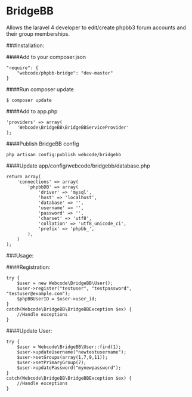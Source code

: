 BridgeBB
===========

Allows the laravel 4 developer to edit/create phpbb3 forum accounts and their group memberships.

###Installation:

####Add to your composer.json
```
"require": {
    "webcode/phpbb-bridge": "dev-master"
}
```
####Run composer update
```
$ composer update
```
####Add to app.php
```
'providers' => array(
    'Webcode\BridgeBB\BridgeBBServiceProvider'
);
```
####Publish BridgeBB config
```
php artisan config:publish webcode/bridgebb
```
####Update app/config/webcode/bridgebb/database.php
```
return array(
    'connections' => array(
        'phpbbDB' => array(
            'driver' => 'mysql',
            'host' => 'localhost',
            'database' => '',
            'username' => '',
            'password' => '',
            'charset' => 'utf8',
            'collation' => 'utf8_unicode_ci',
            'prefix' => 'phpbb_',
        ),
    )
);
```

###Usage:

####Registration:
```
try {
    $user = new Webcode\BridgeBB\User();
    $user->register("testuser", "testpassword", "testuser@example.com");
    $phpBBUserID = $user->user_id;
}
catch(Webcode\BridgeBB\BridgeBBException $ex) {
    //Handle exceptions
}
```

####Update User:
```
try {
    $user = Webcode\BridgeBB\User::find(1);
    $user->updateUsername("newtestusername");
    $user->setGroups(array(1,7,9,11));
    $user->setPrimaryGroup(7);
    $user->updatePassword("mynewpassword");
}
catch(Webcode\BridgeBB\BridgeBBException $ex) {
    //Handle exceptions
}
```
